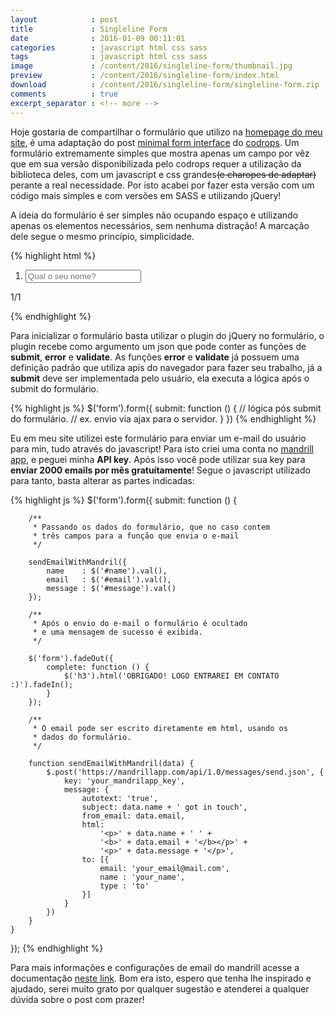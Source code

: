```yaml
---
layout            : post
title             : Singleline Form
date              : 2016-01-09 00:11:01
categories        : javascript html css sass
tags              : javascript html css sass
image             : /content/2016/singleline-form/thumbnail.jpg
preview           : /content/2016/singleline-form/index.html
download          : /content/2016/singleline-form/singleline-form.zip
comments          : true
excerpt_separator : <!-- more -->
---
```


Hoje gostaria de compartilhar o formulário que utilizo na <a href="https://www.alexrohleder.com.br">homepage do meu site</a>, é uma adaptação do post <a href="http://tympanus.net/codrops/2014/04/01/minimal-form-interface/">minimal form interface</a> do <a href="http://tympanus.net/codrops">codrops</a>. Um formulário extremamente simples que mostra apenas um campo por vêz que em sua versão disponibilizada pelo codrops requer a utilização da biblioteca deles, com um javascript e css grandes<strike>(e charopes de adaptar)</strike> perante a real necessidade. Por isto acabei por fazer esta versão com um código mais simples e com versões em SASS e utilizando jQuery!
<!-- more -->
A ideia do formulário é ser simples não ocupando espaço e utilizando apenas os elementos necessários, sem nenhuma distração! A marcação dele segue o mesmo princípio, simplicidade.

{% highlight html %}
<form novalidate autocomplete="off" class="ar-form">
    <ol class="questions">
        <!-- lista de questões, note que só a primeira tem a class current -->
        <li class="question current">
            <!-- também é possível incluir labels -->
            <!-- <label for="name">Qual seu nome?</label> -->
            <input type="text" id="name" placeholder="Qual o seu nome?" required>
        </li>
    </ol>
    <div class="next"><div class="arrow"></div></div>
    <div class="progress"><div class="progress-bar"></div></div>
    <div class="error"></div>
    <div class="count"><span class="itr">1</span>/<span class="total">1</span></div>
</form>
{% endhighlight %}

Para inicializar o formulário basta utilizar o plugin do jQuery no formulário, o plugin recebe como argumento um json que pode conter as funções de <b>submit</b>, <b>error</b> e <b>validate</b>. As funções <b>error</b> e <b>validate</b> já possuem uma definição padrão que utiliza apis do navegador para fazer seu trabalho, já a <b>submit</b> deve ser implementada pelo usuário, ela executa a lógica após o submit do formulário.

{% highlight js %}
$('form').form({
    submit: function () {
        // lógica pós submit do formulário.
        // ex. envio via ajax para o servidor.
    }
})
{% endhighlight %}

Eu em meu site utilizei este formulário para enviar um e-mail do usuário para min, tudo através do javascript! Para isto criei uma conta no <a href="https://mandrillapp.com/">mandrill app</a>, e peguei minha <b>API key</b>. Após isso você pode utilizar sua key para **enviar 2000 emails por mês gratuítamente**! Segue o javascript utilizado para tanto, basta alterar as partes indicadas:

{% highlight js %}
$('form').form({
    submit: function () {
        
        /**
         * Passando os dados do formulário, que no caso contem
         * três campos para a função que envia o e-mail
         */
        
        sendEmailWithMandril({
            name    : $('#name').val(),
            email   : $('#email').val(),
            message : $('#message').val()
        });

        /**
         * Após o envio do e-mail o formulário é ocultado
         * e uma mensagem de sucesso é exibida.
         */

        $('form').fadeOut({
            complete: function () {
                $('h3').html('OBRIGADO! LOGO ENTRAREI EM CONTATO :)').fadeIn();
            }
        });

        /**
         * O email pode ser escrito diretamente em html, usando os
         * dados do formulário.
         */

        function sendEmailWithMandril(data) {
            $.post('https://mandrillapp.com/api/1.0/messages/send.json', {
                key: 'your_mandrilapp_key',
                message: {
                    autotext: 'true',
                    subject: data.name + ' got in touch',
                    from_email: data.email,
                    html: 
                        '<p>' + data.name + ' ' +
                        '<b>' + data.email + '</b></p>' + 
                        '<p>' + data.message + '</p>',
                    to: [{
                        email: 'your_email@mail.com',
                        name : 'your_name',
                        type : 'to'
                    }]
                }
            })
        }
    }
});
{% endhighlight %}

Para mais informações e configurações de email do mandrill acesse a documentação <a href="https://mandrillapp.com/api/docs/messages.JSON.html#method-send">neste link</a>. Bom era isto, espero que tenha lhe inspirado e ajudado, serei muito grato por qualquer sugestão e atenderei a qualquer dúvida sobre o post com prazer!
